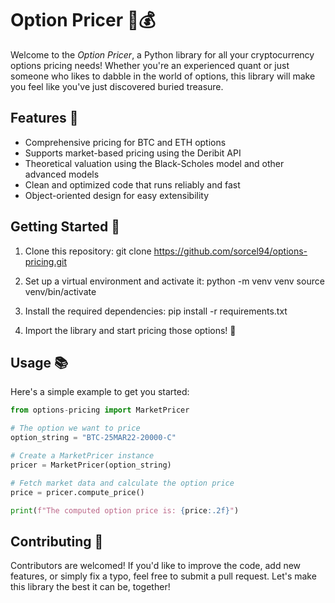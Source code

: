 # Option Pricer 🚀💰

Welcome to the *Option Pricer*, a Python library for all your cryptocurrency options pricing needs! Whether you're an experienced quant or just someone who likes to dabble in the world of options, this library will make you feel like you've just discovered buried treasure.

## Features 🌟

* Comprehensive pricing for BTC and ETH options
* Supports market-based pricing using the Deribit API
* Theoretical valuation using the Black-Scholes model and other advanced models
* Clean and optimized code that runs reliably and fast
* Object-oriented design for easy extensibility

## Getting Started 🏁

1. Clone this repository:
git clone https://github.com/sorcel94/options-pricing.git

2. Set up a virtual environment and activate it:
python -m venv venv
source venv/bin/activate

3. Install the required dependencies:
pip install -r requirements.txt

4. Import the library and start pricing those options! 🎉

## Usage 📚

Here's a simple example to get you started:

```python
from options-pricing import MarketPricer

# The option we want to price
option_string = "BTC-25MAR22-20000-C"

# Create a MarketPricer instance
pricer = MarketPricer(option_string)

# Fetch market data and calculate the option price
price = pricer.compute_price()

print(f"The computed option price is: {price:.2f}")
```
## Contributing 🤝

Contributors are welcomed! If you'd like to improve the code, add new features, or simply fix a typo, feel free to submit a pull request. Let's make this library the best it can be, together!
